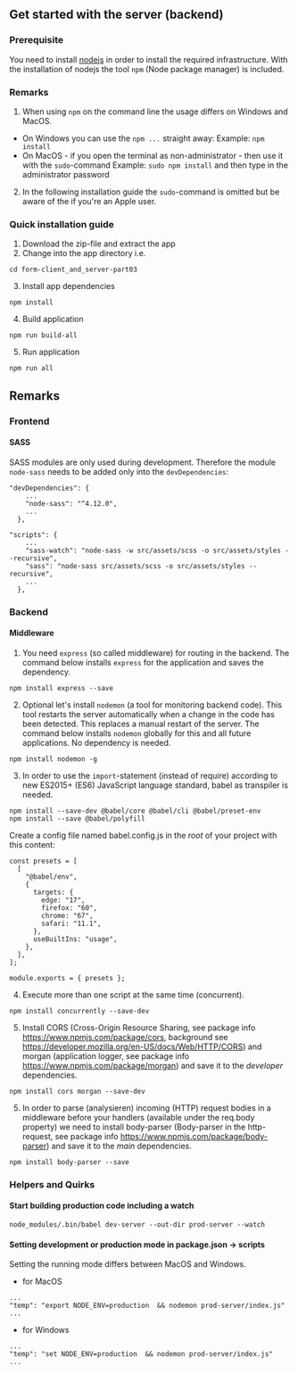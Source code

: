 ## Get started with the server (backend)
### Prerequisite
You need to install [nodejs](https://nodejs.org/en/) in order to install the required infrastructure. With the installation of nodejs the tool `npm` (Node package manager) is included.

### Remarks 
1. When using  `npm` on the command line the usage differs on Windows and MacOS.
* On Windows you can use the `npm ...` straight away: Example: `npm install`
* On MacOS - if you open the terminal as non-administrator - then use it with the `sudo`-command 
Example: `sudo npm install` and then type  in the administrator password
2. In the following installation guide the `sudo`-command is omitted but be aware of the if you're an Apple user.

### Quick installation guide
1. Download the zip-file and extract the app     
2. Change into the app directory i.e.
```
cd form-client_and_server-part03
```
3. Install app dependencies
```
npm install
```
4. Build application
```
npm run build-all
```
5. Run application
```
npm run all
```


## Remarks 
###  Frontend
#### SASS
SASS modules are only used during development. Therefore the module ```node-sass``` needs to be added only into the ```devDependencies```:

```
"devDependencies": {
    ...
    "node-sass": "^4.12.0",
    ...
  },
```

```
"scripts": {
    ...
    "sass-watch": "node-sass -w src/assets/scss -o src/assets/styles --recursive",
    "sass": "node-sass src/assets/scss -o src/assets/styles --recursive",
    ...
  },
```


### Backend
#### Middleware
1. You need `express` (so called middleware) for routing in the backend.
The command below installs `express` for the application and saves the dependency.
```
npm install express --save
```
2. Optional let's install `nodemon` (a tool for monitoring backend code). This tool restarts the server automatically when a change in the code has been detected.
This replaces a manual restart of the server.
The command below installs `nodemon` globally for this and all future applications. No dependency is needed.
```
npm install nodemon -g
```

3. In order to use the `import`-statement (instead of require) according to new ES2015+ (ES6) JavaScript
language standard, babel as transpiler is needed.
```
npm install --save-dev @babel/core @babel/cli @babel/preset-env
npm install --save @babel/polyfill
```
Create a config file named babel.config.js in the *root* of your project with this content:
```
const presets = [
  [
    "@babel/env",
    {
      targets: {
        edge: "17",
        firefox: "60",
        chrome: "67",
        safari: "11.1",
      },
      useBuiltIns: "usage",
    },
  ],
];

module.exports = { presets };
```

4. Execute more than one script at the same time (concurrent).
```
npm install concurrently --save-dev
```

5. Install CORS (Cross-Origin Resource Sharing, see package info https://www.npmjs.com/package/cors, background see https://developer.mozilla.org/en-US/docs/Web/HTTP/CORS) and morgan (application logger, see package info https://www.npmjs.com/package/morgan) and save it to the *developer* dependencies.
```
npm install cors morgan --save-dev
```

5. In order to parse (analysieren) incoming (HTTP) request bodies in a middleware before your handlers (available under the req.body property) we need to install body-parser (Body-parser in the http-request, see package info https://www.npmjs.com/package/body-parser) and save it to the *main* dependencies.
```
npm install body-parser --save
```


### Helpers and Quirks

#### Start building production code including a watch 
```
node_modules/.bin/babel dev-server --out-dir prod-server --watch
```

#### Setting development or production mode in package.json -> scripts
Setting the running mode differs between MacOS and Windows.  
* for MacOS
```
...
"temp": "export NODE_ENV=production  && nodemon prod-server/index.js"
...
```

* for Windows
```
...
"temp": "set NODE_ENV=production  && nodemon prod-server/index.js"
...
```




